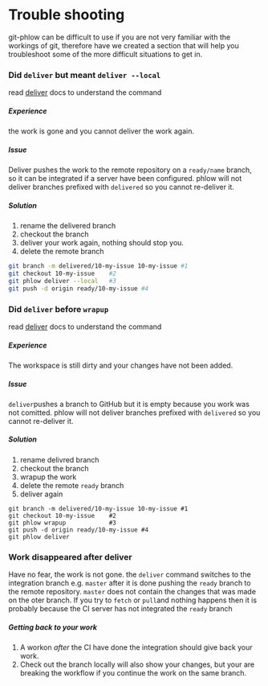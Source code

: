 # Trouble shooting

git-phlow can be difficult to use if you are not very familiar with the workings of git, therefore have we created a section that will help you troubleshoot some of the more difficult situations to get in. 

### Did `deliver` but meant `deliver --local`
read [deliver]() docs to understand the command
##### Experience
the work is gone and you cannot deliver the work again.

##### Issue
Deliver pushes the work to the remote repository on a `ready/name` branch, so it can be integrated if a server have been configured. 
phlow will not deliver branches prefixed with `delivered` so you cannot re-deliver it. 

##### Solution
1. rename the delivered branch
2. checkout the branch
3. deliver your work again, nothing should stop you. 
4. delete the remote branch

```sh
git branch -m delivered/10-my-issue 10-my-issue #1
git checkout 10-my-issue    #2
git phlow deliver --local   #3
git push -d origin ready/10-my-issue #4
```

### Did `deliver` before `wrapup`
read [deliver]() docs to understand the command
##### Experience 
The workspace is still dirty and your changes have not been added. 
##### Issue
`deliver`pushes a branch to GitHub but it is empty because you work was not comitted. phlow will not deliver branches prefixed with `delivered` so you cannot re-deliver it. 

##### Solution
1. rename delivred branch
2. checkout the branch
3. wrapup the work
4. delete the remote `ready` branch
5. deliver again
```
git branch -m delivered/10-my-issue 10-my-issue #1
git checkout 10-my-issue    #2
git phlow wrapup            #3
git push -d origin ready/10-my-issue #4
git phlow deliver
```

### Work disappeared after deliver
Have no fear, the work is not gone. the `deliver` command switches to the integration branch e.g. `master` after it is done pushing the `ready` branch to the remote repository.
`master` does not contain the changes that was made on the oter branch. If you try to `fetch` or `pull`and nothing happens then it is probably because the CI server has not integrated the `ready` branch 

##### Getting back to your work
1. A workon _after_ the CI have done the integration should give back your work.
2. Check out the branch locally will also show your changes, but your are breaking the workflow if you continue the work on the same branch. 